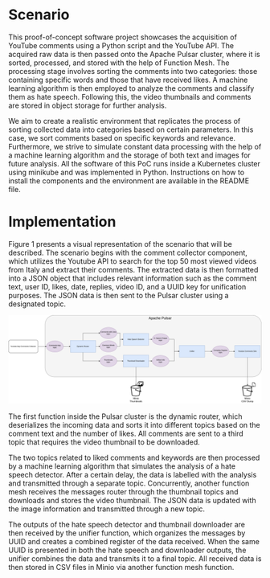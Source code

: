 # Scenario

This proof-of-concept software project showcases the acquisition of YouTube comments using a Python script and the YouTube API. The acquired raw data is then passed onto the Apache Pulsar cluster, where it is sorted, processed, and stored with the help of Function Mesh. The processing stage involves sorting the comments into two categories: those containing specific words and those that have received likes. A machine learning algorithm is then employed to analyze the comments and classify them as hate speech. Following this, the video thumbnails and comments are stored in object storage for further analysis.

We aim to create a realistic environment that replicates the process of sorting collected data into categories based on certain parameters. In this case, we sort comments based on specific keywords and relevance. Furthermore, we strive to simulate constant data processing with the help of a machine learning algorithm and the storage of both text and images for future analysis. All the software of this PoC runs inside a Kubernetes cluster using minikube and was implemented in Python. Instructions on how to install the components and the environment are available in the README file.

# Implementation

Figure 1 presents a visual representation of the scenario that will be described. The scenario begins with the comment collector component, which utilizes the Youtube API to search for the top 50 most viewed videos from Italy and extract their comments. The extracted data is then formatted into a JSON object that includes relevant information such as the comment text, user ID, likes, date, replies, video ID, and a UUID key for unification purposes. The JSON data is then sent to the Pulsar cluster using a designated topic.

![Figure 1](../imgs/youtube_diagram.png)

The first function inside the Pulsar cluster is the dynamic router, which deserializes the incoming data and sorts it into different topics based on the comment text and the number of likes. All comments are sent to a third topic that requires the video thumbnail to be downloaded.

The two topics related to liked comments and keywords are then processed by a machine learning algorithm that simulates the analysis of a hate speech detector. After a certain delay, the data is labelled with the analysis and transmitted through a separate topic. Concurrently, another function mesh receives the messages router through the thumbnail topics and downloads and stores the video thumbnail. The JSON data is updated with the image information and transmitted through a new topic.

The outputs of the hate speech detector and thumbnail downloader are then received by the unifier function, which organizes the messages by UUID and creates a combined register of the data received. When the same UUID is presented in both the hate speech and downloader outputs, the unifier combines the data and transmits it to a final topic. All received data is then stored in CSV files in Minio via another function mesh function.
